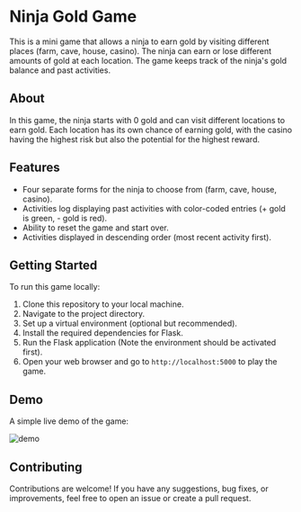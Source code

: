 # Ninja Gold Game

This is a mini game that allows a ninja to earn gold by visiting different places (farm, cave, house, casino). The ninja can earn or lose different amounts of gold at each location. The game keeps track of the ninja's gold balance and past activities.

## About

In this game, the ninja starts with 0 gold and can visit different locations to earn gold. Each location has its own chance of earning gold, with the casino having the highest risk but also the potential for the highest reward.

## Features

- Four separate forms for the ninja to choose from (farm, cave, house, casino).
- Activities log displaying past activities with color-coded entries (+ gold is green, - gold is red).
- Ability to reset the game and start over.
- Activities displayed in descending order (most recent activity first).

## Getting Started

To run this game locally:

1. Clone this repository to your local machine.
2. Navigate to the project directory.
3. Set up a virtual environment (optional but recommended).
4. Install the required dependencies for Flask.
5. Run the Flask application (Note the environment should be activated first). 
6. Open your web browser and go to `http://localhost:5000` to play the game.

## Demo

A simple live demo of the game:

![demo](https://github.com/Farhoud-Rand/Python-Stack/assets/111997004/e396fd3c-f1a5-4812-8acb-83d8c966737a)

## Contributing

Contributions are welcome! If you have any suggestions, bug fixes, or improvements, feel free to open an issue or create a pull request.

